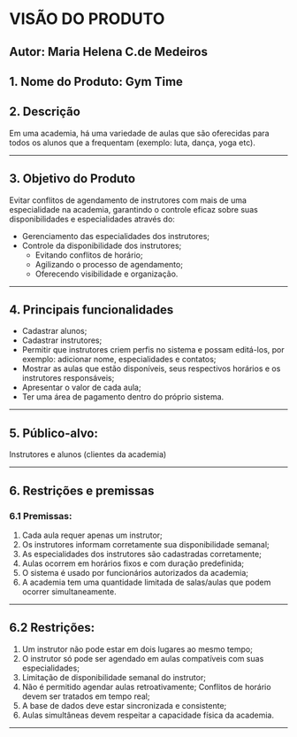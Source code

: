 # VISÃO DO PRODUTO

## Autor: Maria Helena C.de Medeiros

## 1. Nome do Produto: Gym Time

## 2. Descrição

Em uma academia, há uma variedade de aulas que são oferecidas para todos os alunos que a frequentam (exemplo: luta, dança, yoga etc).

---

## 3. Objetivo do Produto

Evitar conflitos de agendamento de instrutores com mais de uma especialidade na academia, garantindo o controle eficaz sobre suas disponibilidades e especialidades através do:
- Gerenciamento das especialidades dos instrutores;
- Controle da disponibilidade dos instrutores;
  - Evitando conflitos de horário;
  - Agilizando o processo de agendamento;
  - Oferecendo visibilidade e organização.

- - - 

## 4. Principais funcionalidades

- Cadastrar alunos;
- Cadastrar instrutores;
- Permitir que instrutores criem perfis no sistema e possam editá-los, por exemplo: adicionar nome, especialidades e contatos;
- Mostrar as aulas que estão disponíveis, seus respectivos horários e os instrutores responsáveis;
- Apresentar o valor de cada aula;
- Ter uma área de pagamento dentro do próprio sistema.

---

## 5. Público-alvo: 
Instrutores e alunos (clientes da academia)

---

## 6. Restrições e premissas
### 6.1 Premissas:
1. Cada aula requer apenas um instrutor;
2. Os instrutores informam corretamente sua disponibilidade semanal;
3. As especialidades dos instrutores são cadastradas corretamente;
4. Aulas ocorrem em horários fixos e com duração predefinida;
5. O sistema é usado por funcionários autorizados da academia;
6. A academia tem uma quantidade limitada de salas/aulas que podem ocorrer simultaneamente.

---

## 6.2 Restrições: 
1. Um instrutor não pode estar em dois lugares ao mesmo tempo;
2. O instrutor só pode ser agendado em aulas compatíveis com suas especialidades;
3. Limitação de disponibilidade semanal do instrutor;
4. Não é permitido agendar aulas retroativamente;
Conflitos de horário devem ser tratados em tempo real;
5. A base de dados deve estar sincronizada e consistente;
6. Aulas simultâneas devem respeitar a capacidade física da academia.

---





